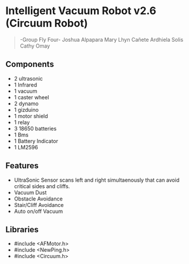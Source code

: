# Intelligent Vacuum Robot v2.6 (Circuum Robot)
> -Group Fly Four-
> Joshua Alpapara
> Mary Lhyn Cañete
> Ardhiela Solis
> Cathy Omay


## Components

- 2 ultrasonic
- 1 Infrared
- 1 vacuum
- 1 caster wheel
- 2 dynamo
- 1 gizduino
- 1 motor shield
- 1 relay
- 3 18650 batteries
- 1 Bms
- 1 Battery Indicator
- 1 LM2596
                                                                                                                                                                                                                                                
## Features

- UltraSonic Sensor scans left and right simultaenously that can avoid critical sides and cliffs.
- Vacuum Dust
- Obstacle Avoidance
- Stair/Cliff Avoidance
- Auto on/off Vacuum

## Libraries
- #include <AFMotor.h>
- #include <NewPing.h>
- #include <Circuum.h>